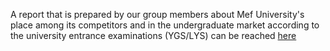 
A report that is prepared by our group members about Mef University's place among its competitors and in the undergraduate market according to the university entrance examinations (YGS/LYS) can be reached [here](hw3.html) 
